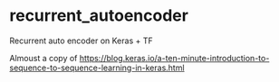 # recurrent_autoencoder
Recurrent auto encoder on Keras + TF

Almoust a copy of https://blog.keras.io/a-ten-minute-introduction-to-sequence-to-sequence-learning-in-keras.html
